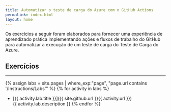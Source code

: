```yaml
---
title: Automatizar o teste de carga do Azure com o GitHub Actions
permalink: index.html
layout: home
---
```


Os exercícios a seguir foram elaborados para fornecer uma experiência de aprendizado prática implementando ações e fluxos de trabalho do GitHub para automatizar a execução de um teste de carga do Teste de Carga do Azure. 

## Exercícios
<hr/>


{% assign labs = site.pages | where_exp:"page", "page.url contains '/Instructions/Labs'" %} {% for activity in labs  %}
* [{{ activity.lab.title }}]({{ site.github.url }}{{ activity.url }}) <br/> {{ activity.lab.description }} {% endfor %}
